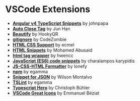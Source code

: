 # VSCode Extensions
* [**Angular v4 TypeScript Snippets**][1] by johnpapa
* [**Auto Close Tag**][3] by Jun Han
* [**Beautify**][4] by HookyQR
* [**gitignore**][5] by CodeZombie
* [**HTML CSS Support**][6] by ecmel
* [**HTML Snippets**][7] by Mohamed Abusaid
* [**html tag wrapper**][17] by hwencc
* [**JavaScript (ES6) code snippets**][8] by charalampos karypidis
* [**JS-CSS-HTML Formatter**][9] by lonefy
* [**npm**][12] by egamma
* [**Snippet for JSON**][13] by Wilson Montalvo
* [**TSLint**][14] by egamma
* [**Typescript Hero**][15] by Christoph Bühler
* [**VSCode Great Icons**][16] by Emmanuel Béziat

[1]: https://marketplace.visualstudio.com/items?itemName=johnpapa.Angular2
[3]: https://marketplace.visualstudio.com/items?itemName=formulahendry.auto-close-tag
[4]: https://marketplace.visualstudio.com/items?itemName=HookyQR.beautify
[5]: https://marketplace.visualstudio.com/items?itemName=codezombiech.gitignore
[6]: https://marketplace.visualstudio.com/items?itemName=ecmel.vscode-html-css
[7]: https://marketplace.visualstudio.com/items?itemName=abusaidm.html-snippets
[8]: https://marketplace.visualstudio.com/items?itemName=xabikos.JavaScriptSnippets
[9]: https://marketplace.visualstudio.com/items?itemName=lonefy.vscode-JS-CSS-HTML-formatter
[12]: https://marketplace.visualstudio.com/items?itemName=eg2.vscode-npm-script
[13]: https://marketplace.visualstudio.com/items?itemName=wmontalvo.vsc-jsonsnippets
[14]: https://marketplace.visualstudio.com/items?itemName=eg2.tslint
[15]: https://marketplace.visualstudio.com/items?itemName=rbbit.typescript-hero
[16]: https://marketplace.visualstudio.com/items?itemName=emmanuelbeziat.vscode-great-icons
[17]: https://marketplace.visualstudio.com/items?itemName=hwencc.html-tag-wrapper